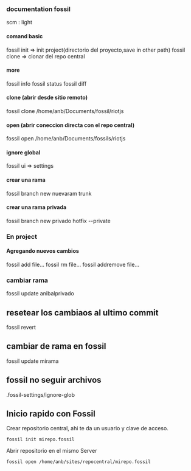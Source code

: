 ### documentation fossil
scm : light

#### comand basic
fossil init => init project(directorio del proyecto,save in other path)
fossil clone => clonar del repo central
#### more
fossil info
fossil status
fossil diff

#### clone (abrir desde sitio remoto)
fossil clone /home/anb/Documents/fossil/riotjs
#### open (abrir coneccion directa con el repo central)
fossil open /home/anb/Documents/fossils/riotjs
#### ignore global
fossil ui => settings
#### crear una rama
fossil branch new nuevaram trunk
#### crear una rama privada
fossil branch new privado hotfix --private


### En project
#### Agregando nuevos cambios
fossil add file...
fossil rm file...
fossil addremove file...
### cambiar rama
fossil update anibalprivado

## resetear los cambiaos al ultimo commit
fossil revert

## cambiar de rama en fossil
fossil update mirama
## fossil no seguir archivos
.fossil-settings/ignore-glob

## Inicio rapido con Fossil
Crear repositorio central, ahi te da un usuario y clave de acceso.

	fossil init mirepo.fossil

Abrir repositorio en el mismo Server

	fossil open /home/anb/sites/repocentral/mirepo.fossil

